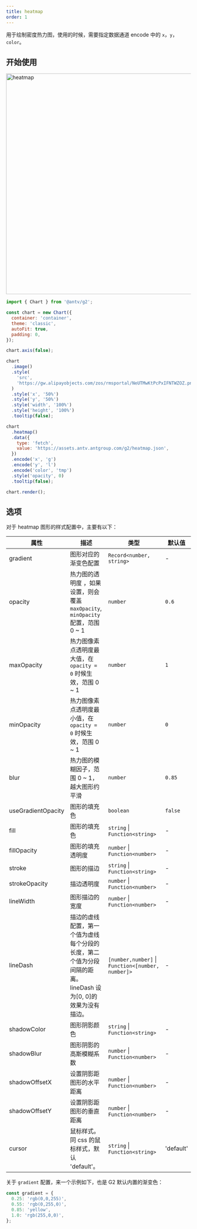 ```yaml
---
title: heatmap
order: 1
---
```


用于绘制密度热力图，使用的时候，需要指定数据通道 encode 中的 `x`，`y`，`color`。

## 开始使用

<img alt="heatmap" src="https://mdn.alipayobjects.com/huamei_qa8qxu/afts/img/A*ze7gSYylw_QAAAAAAAAAAAAADmJ7AQ/original" width="600" />

```js
import { Chart } from '@antv/g2';

const chart = new Chart({
  container: 'container',
  theme: 'classic',
  autoFit: true,
  padding: 0,
});

chart.axis(false);

chart
  .image()
  .style(
    'src',
    'https://gw.alipayobjects.com/zos/rmsportal/NeUTMwKtPcPxIFNTWZOZ.png',
  )
  .style('x', '50%')
  .style('y', '50%')
  .style('width', '100%')
  .style('height', '100%')
  .tooltip(false);

chart
  .heatmap()
  .data({
    type: 'fetch',
    value: 'https://assets.antv.antgroup.com/g2/heatmap.json',
  })
  .encode('x', 'g')
  .encode('y', 'l')
  .encode('color', 'tmp')
  .style('opacity', 0)
  .tooltip(false);

chart.render();
```

## 选项

对于 heatmap 图形的样式配置中，主要有以下：


| 属性           | 描述                                                                                                          | 类型                                              | 默认值                         |
| -------------- | ------------------------------------------------------------------------------------------------------------ | ------------------------------------------------- | ------------------------------ |
| gradient       | 图形对应的渐变色配置                                                                                             | `Record<number, string>`                         | -                               |
| opacity        | 热力图的透明度 ，如果设置，则会覆盖 `maxOpacity`, `minOpacity` 配置，范围 0 ~ 1                                      | `number`                                         | `0.6`                           |
| maxOpacity     | 热力图像素点透明度最大值，在 `opacity = 0` 时候生效，范围 0 ~ 1                                                      | `number`                                         | `1`                             |
| minOpacity     | 热力图像素点透明度最小值，在 `opacity = 0` 时候生效，范围 0 ~ 1                                                      | `number`                                         | `0`                             |
| blur           | 热力图的模糊因子，范围 0 ~ 1，越大图形约平滑                                                                        | `number`                                         | `0.85`                          |
| useGradientOpacity   | 图形的填充色                                                                                              | `boolean`                                        | `false`                        |
| fill           | 图形的填充色                                                                                                  | `string` \| `Function<string>`                    | -                               |
| fillOpacity    | 图形的填充透明度                                                                                              | `number` \| `Function<number>`                    | -                                |
| stroke         | 图形的描边                                                                                                    | `string` \| `Function<string>`                    | -                               |
| strokeOpacity  | 描边透明度                                                                                                    | `number` \| `Function<number>`                    | -                               |
| lineWidth      | 图形描边的宽度                                                                                                | `number` \| `Function<number>`                    | -                                |
| lineDash       | 描边的虚线配置，第一个值为虚线每个分段的长度，第二个值为分段间隔的距离。lineDash 设为[0, 0]的效果为没有描边。              | `[number,number]` \| `Function<[number, number]>` | -                                |
| shadowColor    | 图形阴影颜色                                                                                                  | `string` \| `Function<string>`                    | -                               |
| shadowBlur     | 图形阴影的高斯模糊系数                                                                                        | `number` \| `Function<number>`                     | -                                |
| shadowOffsetX  | 设置阴影距图形的水平距离                                                                                      | `number` \| `Function<number>`                     | -                                 |
| shadowOffsetY  | 设置阴影距图形的垂直距离                                                                                      | `number` \| `Function<number>`                      | -                                |
| cursor         | 鼠标样式。同 css 的鼠标样式，默认 'default'。                                                                 | `string` \| `Function<string>`                      | 'default'                         |

关于 `gradient` 配置，来一个示例如下，也是 G2 默认内置的渐变色：

```ts
const gradient = {
  0.25: 'rgb(0,0,255)',
  0.55: 'rgb(0,255,0)',
  0.85: 'yellow',
  1.0: 'rgb(255,0,0)',
};
```
